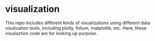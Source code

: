 # visualization
This repo includes different kinds of visualizations using different data visulization tools, including plotly, folium, matplotlib, etc. 
Here, these visuliaztion code are for looking up purpose.

